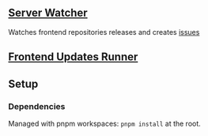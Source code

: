 ## [Server Watcher](./packages/server-watcher/README.md)

Watches frontend repositories releases and creates [issues](https://github.com/simple-frontend-dev/update-watcher/issues)

## [Frontend Updates Runner](./packages/frontend-updates-runner/README.md)

## Setup

### Dependencies

Managed with pnpm workspaces: `pnpm install` at the root.
